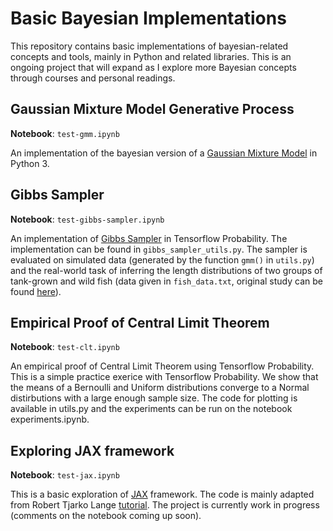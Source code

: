 # Basic Bayesian Implementations

This repository contains basic implementations of bayesian-related concepts and tools, mainly in Python and related libraries. This is an ongoing project that will expand as I explore more Bayesian concepts through courses and personal readings.

## Gaussian Mixture Model Generative Process

**Notebook**: `test-gmm.ipynb`

An implementation of the bayesian version of a [Gaussian Mixture Model](https://en.wikipedia.org/wiki/Mixture_model#Gaussian_mixture_model) in Python 3.

## Gibbs Sampler 

**Notebook**: `test-gibbs-sampler.ipynb`

An implementation of [Gibbs Sampler](https://en.wikipedia.org/wiki/Gibbs_sampling#:~:text=In%20statistics%2C%20Gibbs%20sampling%20or,when%20direct%20sampling%20is%20difficult.) in Tensorflow Probability. The implementation can be found in `gibbs_sampler_utils.py`. The sampler is evaluated on simulated data (generated by the function `gmm()` in `utils.py`) and the real-world task of inferring the length distributions of two groups of tank-grown and wild fish (data given in `fish_data.txt`, original study can be found [here](https://www.sciencedirect.com/science/article/abs/pii/S0044848616304835)).

## Empirical Proof of Central Limit Theorem

**Notebook**: `test-clt.ipynb`

An empirical proof of Central Limit Theorem using Tensorflow Probability. This is a simple practice exerice with Tensorflow Probability. We show that the means of a Bernoulli and Uniform distributions converge to a Normal distirbutions with a large enough sample size. The code for plotting is available in utils.py and the experiments can be run on the notebook experiments.ipynb.

## Exploring JAX framework 

**Notebook**: `test-jax.ipynb`

This is a basic exploration of [JAX](https://github.com/google/jax) framework. The code is mainly adapted from Robert Tjarko Lange [tutorial](https://roberttlange.github.io/posts/2020/03/blog-post-10/). The project is currently work in progress (comments on the notebook coming up soon).

